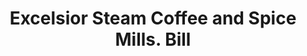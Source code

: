 ---
doi: 10.7916/D8QC1FNM
date_other: '1865'
date_other_textual: '1865'
form: printed ephemera
genre:
- Invoices
name:
- Excelsior Steam Coffee and Spice Mills
- J. P. Huntoon
object_in_context_url: https://biggert.cul.columbia.edu/items/view/ave_biggert_01640
subject_hierarchical_geographic:
- Paterson, New Jersey, United States
subject_name:
- Excelsior Steam Coffee and Spice Mills
- J. P. Huntoon
title: Excelsior Steam Coffee and Spice Mills. Bill
sort_title: Excelsior Steam Coffee and Spice Mills. Bill
call_number: ave_biggert_01640
coordinates:
- 40.914746,-74.162826
pid: ave_biggert_01640
identifiers: ave_biggert_01640
permalink: /biggert/ave_biggert_01640/
layout: iiif-image-page
---